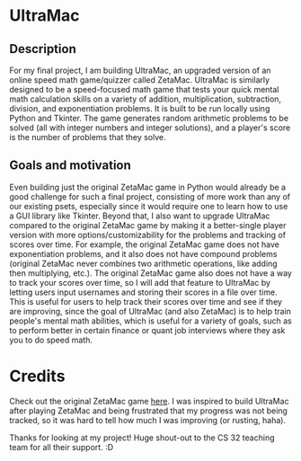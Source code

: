 # UltraMac
## Description
For my final project, I am building UltraMac, an upgraded version of an online speed math game/quizzer called ZetaMac. UltraMac is similarly designed to be a speed-focused math game that tests your quick mental math calculation skills on a variety of addition, multiplication, subtraction, division, and exponentiation problems. It is built to be run locally using Python and Tkinter. The game generates random arithmetic problems to be solved (all with integer numbers and integer solutions), and a player's score is the number of problems that they solve. 

## Goals and motivation
Even building just the original ZetaMac game in Python would already be a good challenge for such a final project, consisting of more work than any of our existing psets, especially since it would require one to learn how to use a GUI library like Tkinter. Beyond that, I also want to upgrade UltraMac compared to the original ZetaMac game by making it a better-single player version with more options/customizability for the problems and tracking of scores over time. For example, the original ZetaMac game does not have exponentiation problems, and it also does not have compound problems (original ZetaMac never combines two arithmetic operations, like adding then multiplying, etc.). The original ZetaMac game also does not have a way to track your scores over time, so I will add that feature to UltraMac by letting users input usernames and storing their scores in a file over time. This is useful for users to help track their scores over time and see if they are improving, since the goal of UltraMac (and also ZetaMac) is to help train people's mental math abilities, which is useful for a variety of goals, such as to perform better in certain finance or quant job interviews where they ask you to do speed math. 

# Credits
Check out the original ZetaMac game [here](https://arithmetic.zetamac.com/). I was inspired to build UltraMac after playing ZetaMac and being frustrated that my progress was not being tracked, so it was hard to tell how much I was improving (or rusting, haha). 

Thanks for looking at my project! Huge shout-out to the CS 32 teaching team for all their support. :D 
